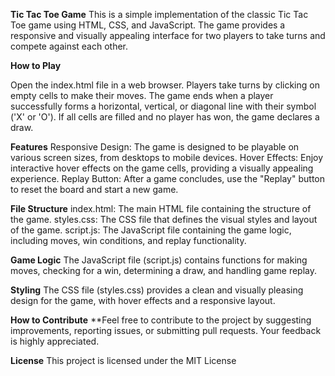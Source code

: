 
**Tic Tac Toe Game**
This is a simple implementation of the classic Tic Tac Toe game using HTML, CSS, and JavaScript. The game provides a responsive and visually appealing interface for two players to take turns and compete against each other.

**How to Play**

Open the index.html file in a web browser.
Players take turns by clicking on empty cells to make their moves.
The game ends when a player successfully forms a horizontal, vertical, or diagonal line with their symbol ('X' or 'O').
If all cells are filled and no player has won, the game declares a draw.

**Features**
Responsive Design: The game is designed to be playable on various screen sizes, from desktops to mobile devices.
Hover Effects: Enjoy interactive hover effects on the game cells, providing a visually appealing experience.
Replay Button: After a game concludes, use the "Replay" button to reset the board and start a new game.

**File Structure**
index.html: The main HTML file containing the structure of the game.
styles.css: The CSS file that defines the visual styles and layout of the game.
script.js: The JavaScript file containing the game logic, including moves, win conditions, and replay functionality.

**Game Logic**
The JavaScript file (script.js) contains functions for making moves, checking for a win, determining a draw, and handling game replay.

**Styling**
The CSS file (styles.css) provides a clean and visually pleasing design for the game, with hover effects and a responsive layout.

**How to Contribute**
**Feel free to contribute to the project by suggesting improvements, reporting issues, or submitting pull requests. Your feedback is highly appreciated.

**License**
This project is licensed under the MIT License
